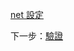 [net 設定](/zh-TW/environment/setup/netcore.md ':include :type=markdown')

下一步：[驗證](/zh-TW/oauth/2legged/)
